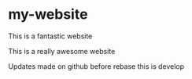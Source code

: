 # my-website

This is a fantastic website


This is a really awesome website

Updates made on github before rebase
this is develop



